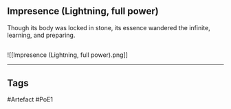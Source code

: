 ## Impresence (Lightning, full power)
Though its body was locked in stone,
its essence wandered the infinite,
learning, and preparing.
##
![[Impresence (Lightning, full power).png]]

---
## Tags
#Artefact
#PoE1
